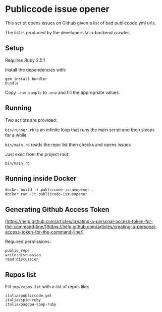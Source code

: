 # Publiccode issue opener

This script opens issues on Github given a list of bad publiccode.yml urls.

The list is produced by the developersitalia-backend crawler.

## Setup

Requires Ruby 2.5.1

Install the dependencies with:

```
gem install bundler
bundle
```

Copy `.env.sample` to `.env` and fill the appropriate values.

## Running

Two scripts are provided:

`bin/runner.rb` is an infinite loop that runs the main script and then sleeps for a while

`bin/main.rb` reads the repo list then checks and opens issues

Just exec from the project root:

```
bin/main.rb
```

## Running inside Docker

```
docker build -t publiccode-issueopener .
docker run -it publiccode-issueopener
```


## Generating Github Access Token
[https://help.github.com/articles/creating-a-personal-access-token-for-the-command-line/](https://help.github.com/articles/creating-a-personal-access-token-for-the-command-line/)

Required permissions:

```
public_repo 
write:discussion
read:discussion 
```

## Repos list

Fill `tmp/repos.lst` with a list of repos like:

```
italia/publiccode.yml
italia/spid-ruby
italia/pagopa-soap-ruby
```